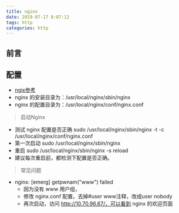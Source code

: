 ```yaml
---
title: nginx
date: 2019-07-17 8:07:12
tags: http
categories: http
---
```


## 前言



## 配置

* [ngix参考](https://www.runoob.com/linux/nginx-install-setup.html)
* nginx 的安装目录为：/usr/local/nginx/sbin/nginx
* nginx 的配置目录为：/usr/local/nginx/conf/nginx.conf

> 启动Nginx

* 测试 nginx 配置是否正确 sudo /usr/local/nginx/sbin/nginx -t -c /usr/local/nginx/conf/nginx.conf
* 第一次启动 sudo /usr/local/nginx/sbin/nginx
* 重启 sudo /usr/local/nginx/sbin/nginx -s reload
* 建议每次重启前，都检测下配置是否正确。

> 常见问题

* nginx: [emerg] getpwnam("www") failed
    * 因为没有 www 用户组，
    * 修改 nginx.conf 配置，去掉#user www注释，改成user nobody
    * 再次启动，访问 http://10.70.96.67/，可以看到 nginx 的欢迎页面

